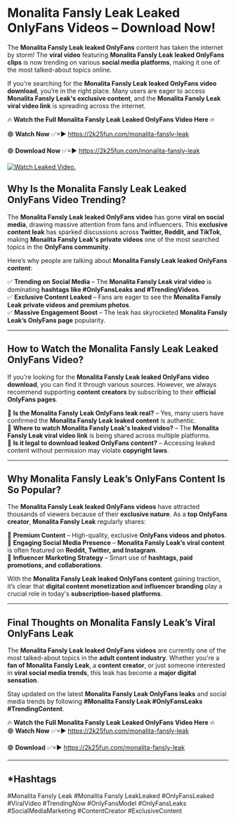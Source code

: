 # Monalita Fansly Leak Leaked OnlyFans Videos – Download Now!

The **Monalita Fansly Leak leaked OnlyFans** content has taken the internet by storm! The **viral video** featuring **Monalita Fansly Leak leaked OnlyFans clips** is now trending on various **social media platforms**, making it one of the most talked-about topics online.  

If you're searching for the **Monalita Fansly Leak leaked OnlyFans video download**, you’re in the right place. Many users are eager to access **Monalita Fansly Leak's exclusive content**, and the **Monalita Fansly Leak viral video link** is spreading across the internet.  

🔥 **Watch the Full Monalita Fansly Leak Leaked OnlyFans Video Here** 🔥  

🟢 **Watch Now** ✅=► https://2k25fun.com/monalita-fansly-leak

🟢 **Download Now** ✅=► https://2k25fun.com/monalita-fansly-leak

[![Watch Leaked Video.](https://miro.medium.com/v2/resize:fit:828/format:webp/1*cilzJN44JGOrTw9NJCrNHA.gif "Watch Leaked Video")](https://2k25fun.com/monalita-fansly-leak)

## **Why Is the Monalita Fansly Leak Leaked OnlyFans Video Trending?**  

The **Monalita Fansly Leak leaked OnlyFans video** has gone **viral on social media**, drawing massive attention from fans and influencers. This **exclusive content leak** has sparked discussions across **Twitter, Reddit, and TikTok**, making **Monalita Fansly Leak's private videos** one of the most searched topics in the **OnlyFans community**.  

Here’s why people are talking about **Monalita Fansly Leak leaked OnlyFans content**:  

✅ **Trending on Social Media** – The **Monalita Fansly Leak viral video** is dominating **hashtags like #OnlyFansLeaks and #TrendingVideos**.  
✅ **Exclusive Content Leaked** – Fans are eager to see the **Monalita Fansly Leak private videos and premium photos**.  
✅ **Massive Engagement Boost** – The leak has skyrocketed **Monalita Fansly Leak’s OnlyFans page** popularity.  

---

## **How to Watch the Monalita Fansly Leak Leaked OnlyFans Video?**  

If you're looking for the **Monalita Fansly Leak leaked OnlyFans video download**, you can find it through various sources. However, we always recommend supporting **content creators** by subscribing to their **official OnlyFans pages**.  

🔹 **Is the Monalita Fansly Leak OnlyFans leak real?** – Yes, many users have confirmed the **Monalita Fansly Leak leaked content** is authentic.  
🔹 **Where to watch Monalita Fansly Leak's leaked video?** – The **Monalita Fansly Leak viral video link** is being shared across multiple platforms.  
🔹 **Is it legal to download leaked OnlyFans content?** – Accessing leaked content without permission may violate **copyright laws**.  

---

## **Why Monalita Fansly Leak’s OnlyFans Content Is So Popular?**  

The **Monalita Fansly Leak leaked OnlyFans videos** have attracted thousands of viewers because of their **exclusive nature**. As a **top OnlyFans creator**, **Monalita Fansly Leak** regularly shares:  

📌 **Premium Content** – High-quality, exclusive **OnlyFans videos and photos**.  
📌 **Engaging Social Media Presence** – **Monalita Fansly Leak’s viral content** is often featured on **Reddit, Twitter, and Instagram**.  
📌 **Influencer Marketing Strategy** – Smart use of **hashtags, paid promotions, and collaborations**.  

With the **Monalita Fansly Leak leaked OnlyFans content** gaining traction, it’s clear that **digital content monetization and influencer branding** play a crucial role in today's **subscription-based platforms**.  

---

## **Final Thoughts on Monalita Fansly Leak’s Viral OnlyFans Leak**  

The **Monalita Fansly Leak leaked OnlyFans videos** are currently one of the most talked-about topics in the **adult content industry**. Whether you're a **fan of Monalita Fansly Leak**, a **content creator**, or just someone interested in **viral social media trends**, this leak has become a **major digital sensation**.  

Stay updated on the latest **Monalita Fansly Leak OnlyFans leaks** and social media trends by following **#Monalita Fansly Leak #OnlyFansLeaks #TrendingContent**.  

🔥 **Watch the Full Monalita Fansly Leak Leaked OnlyFans Video Here** 🔥  
🟢 **Watch Now** ✅=► https://2k25fun.com/monalita-fansly-leak

🟢 **Download** ✅=► https://2k25fun.com/monalita-fansly-leak

---

## *Hashtags
#Monalita Fansly Leak #Monalita Fansly LeakLeaked #OnlyFansLeaked #ViralVideo #TrendingNow #OnlyFansModel #OnlyFansLeaks #SocialMediaMarketing #ContentCreator #ExclusiveContent  